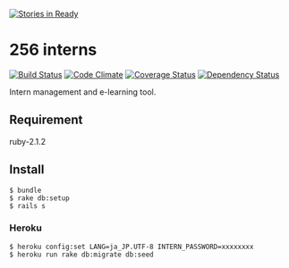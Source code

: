 [![Stories in Ready](https://badge.waffle.io/fjordllc/interns.png?label=ready&title=Ready)](https://waffle.io/fjordllc/interns)
# 256 interns

[![Build Status](https://api.travis-ci.org/fjordllc/interns.png?branch=master)](https://travis-ci.org/fjordllc/interns)
[![Code Climate](https://codeclimate.com/github/fjordllc/interns.png)](https://codeclimate.com/github/fjordllc/interns)
[![Coverage Status](https://coveralls.io/repos/fjordllc/interns/badge.png?branch=master)](https://coveralls.io/r/fjordllc/interns)
[![Dependency Status](https://gemnasium.com/fjordllc/interns.png)](https://gemnasium.com/fjordllc/interns)

Intern management and e-learning tool.

## Requirement

ruby-2.1.2

## Install

    $ bundle
    $ rake db:setup
    $ rails s

### Heroku

    $ heroku config:set LANG=ja_JP.UTF-8 INTERN_PASSWORD=xxxxxxxx
    $ heroku run rake db:migrate db:seed
